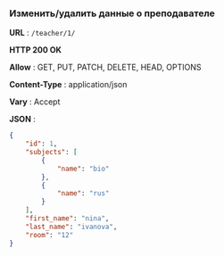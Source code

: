 ### Изменить/удалить данные о преподавателе 

**URL** : `/teacher/1/`

**HTTP 200 OK**

**Allow** : GET, PUT, PATCH, DELETE, HEAD, OPTIONS

**Content-Type** : application/json

**Vary** : Accept

**JSON** :
```json
{
    "id": 1,
    "subjects": [
        {
            "name": "bio"
        },
        {
            "name": "rus"
        }
    ],
    "first_name": "nina",
    "last_name": "ivanova",
    "room": "12"
}
```